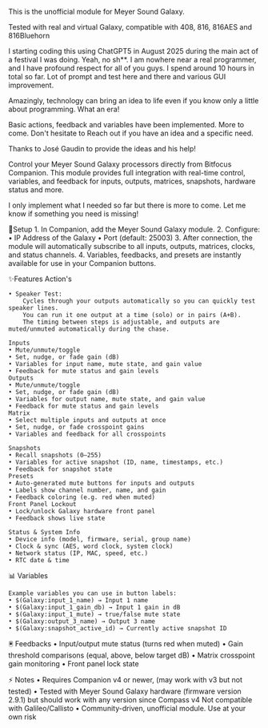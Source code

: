 This is the unofficial module for Meyer Sound Galaxy.

Tested with real and virtual Galaxy, compatible with 408, 816, 816AES and 816Bluehorn

I starting coding this using ChatGPT5 in August 2025 during the main act of a festival I was doing. Yeah, no sh\*\*. I am nowhere near a real programmer, and I have profound respect for all of you guys. I spend around 10 hours in total so far. Lot of prompt and test here and there and various GUI improvement.

Amazingly, technology can bring an idea to life even if you know only a little about programming. What an era!

Basic actions, feedback and variables have been implemented. More to come. Don't hesitate to Reach out if you have an idea and a specific need.

Thanks to José Gaudin to provide the ideas and his help!

Control your Meyer Sound Galaxy processors directly from Bitfocus Companion.
This module provides full integration with real-time control, variables, and feedback for inputs, outputs, matrices, snapshots, hardware status and more.

I only implement what I needed so far but there is more to come. Let me know if something you need is missing!

🔧Setup 1. In Companion, add the Meyer Sound Galaxy module. 2. Configure:
• IP Address of the Galaxy
• Port (default: 25003) 3. After connection, the module will automatically subscribe to all inputs, outputs, matrices, clocks, and status channels. 4. Variables, feedbacks, and presets are instantly available for use in your Companion buttons.

✨Features Action's

    • Speaker Test:
        Cycles through your outputs automatically so you can quickly test speaker lines. 
        You can run it one output at a time (solo) or in pairs (A+B). 
        The timing between steps is adjustable, and outputs are muted/unmuted automatically during the chase.

    Inputs
    • Mute/unmute/toggle
    • Set, nudge, or fade gain (dB)
    • Variables for input name, mute state, and gain value
    • Feedback for mute status and gain levels
    Outputs
    • Mute/unmute/toggle
    • Set, nudge, or fade gain (dB)
    • Variables for output name, mute state, and gain value
    • Feedback for mute status and gain levels
    Matrix
    • Select multiple inputs and outputs at once
    • Set, nudge, or fade crosspoint gains
    • Variables and feedback for all crosspoints

    Snapshots
    • Recall snapshots (0–255)
    • Variables for active snapshot (ID, name, timestamps, etc.)
    • Feedback for snapshot state
    Presets
    • Auto-generated mute buttons for inputs and outputs
    • Labels show channel number, name, and gain
    • Feedback coloring (e.g. red when muted)
    Front Panel Lockout
    • Lock/unlock Galaxy hardware front panel
    • Feedback shows live state

    Status & System Info
    • Device info (model, firmware, serial, group name)
    • Clock & sync (AES, word clock, system clock)
    • Network status (IP, MAC, speed, etc.)
    • RTC date & time

📊 Variables

    Example variables you can use in button labels:
    • $(Galaxy:input_1_name) → Input 1 name
    • $(Galaxy:input_1_gain_db) → Input 1 gain in dB
    • $(Galaxy:input_1_mute) → true/false mute state
    • $(Galaxy:output_3_name) → Output 3 name
    • $(Galaxy:snapshot_active_id) → Currently active snapshot ID

🖲 Feedbacks
• Input/output mute status (turns red when muted)
• Gain threshold comparisons (equal, above, below target dB)
• Matrix crosspoint gain monitoring
• Front panel lock state

⚡ Notes
• Requires Companion v4 or newer, (may work with v3 but not tested)
• Tested with Meyer Sound Galaxy hardware (firmware version 2.9.1) but
should work with any version since Compass v4
Not compatible with Galileo/Callisto
• Community-driven, unofficial module. Use at your own risk

